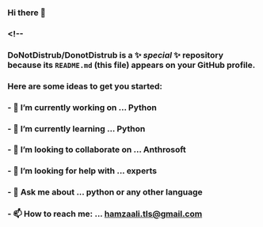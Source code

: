 ### Hi there 👋

###  <!--
### **DoNotDistrub/DonotDistrub** is a ✨ _special_ ✨ repository because its `README.md` (this file) appears on your GitHub profile.

### Here are some ideas to get you started:

### - 🔭 I’m currently working on ... Python
### - 🌱 I’m currently learning ... Python
### - 👯 I’m looking to collaborate on ... Anthrosoft 
### - 🤔 I’m looking for help with ... experts
### - 💬 Ask me about ... python or any other language
### - 📫 How to reach me: ... hamzaali.tls@gmail.com

